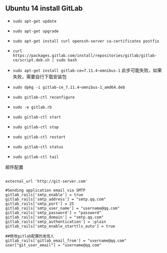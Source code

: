 ## Ubuntu 14 install GitLab

* `sudo apt-get update`
* `sudo apt-get upgrade`
* `sudo apt-get install curl openssh-server ca-certificates postfix`
* `curl https://packages.gitlab.com/install/repositories/gitlab/gitlab-ce/script.deb.sh | sudo bash`
* `sudo apt-get install gitlab-ce=7.11.4~omnibus-1`
此步可能失败，如果失败，需要自行下载安装包

* `sudo dpkg -i gitlab-ce_7.11.4~omnibus-1_amd64.deb `
* `sudo gitlab-ctl reconfigure`

* `sudo -e gitlab.rb`
* `sudo gitlab-ctl start`
* `sudo gitlab-ctl stop`
* `sudo gitlab-ctl restart`

* `sudo gitlab-ctl status`
* `sudo gitlab-ctl tail` 

邮件配置

```

external_url 'http://git-server.com'

#Sending application email via SMTP
gitlab_rails['smtp_enable'] = true
gitlab_rails['smtp_address'] = "smtp.qq.com"
gitlab_rails['smtp_port'] = 25 
gitlab_rails['smtp_user_name'] = "username@qq.com"
gitlab_rails['smtp_password'] = "password"
gitlab_rails['smtp_domain'] = "smtp.qq.com"
gitlab_rails['smtp_authentication'] = :plain
gitlab_rails['smtp_enable_starttls_auto'] = true

##修改gitlab配置的发信人
gitlab_rails['gitlab_email_from'] = "username@qq.com"
user["git_user_email"] = "username@qq.com"

```